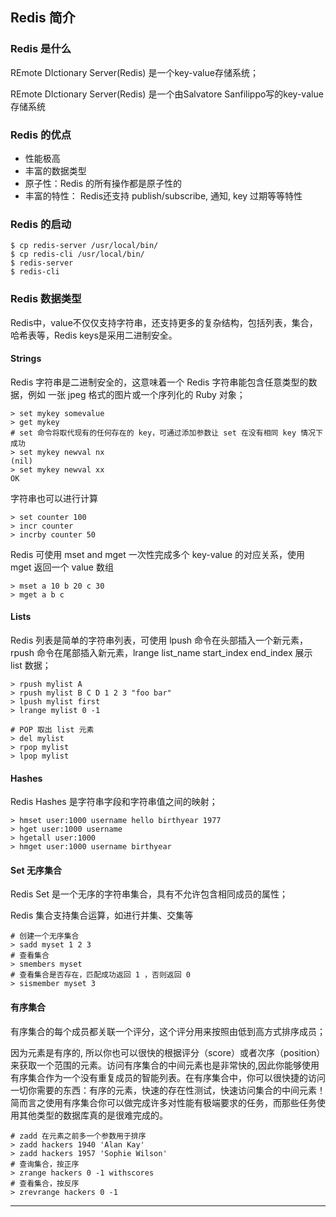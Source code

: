 ## Redis 简介

### Redis 是什么

REmote DIctionary Server(Redis) 是一个key-value存储系统；

REmote DIctionary Server(Redis) 是一个由Salvatore Sanfilippo写的key-value存储系统

### Redis 的优点

- 性能极高
- 丰富的数据类型
- 原子性：Redis 的所有操作都是原子性的
- 丰富的特性： Redis还支持 publish/subscribe, 通知, key 过期等等特性

### Redis 的启动

```
$ cp redis-server /usr/local/bin/
$ cp redis-cli /usr/local/bin/
$ redis-server
$ redis-cli
```

### Redis 数据类型

Redis中，value不仅仅支持字符串，还支持更多的复杂结构，包括列表，集合，哈希表等，Redis keys是采用二进制安全。

#### Strings

Redis 字符串是二进制安全的，这意味着一个 Redis 字符串能包含任意类型的数据，例如 一张 jpeg 格式的图片或一个序列化的 Ruby 对象；

```
> set mykey somevalue
> get mykey
# set 命令将取代现有的任何存在的 key，可通过添加参数让 set 在没有相同 key 情况下成功
> set mykey newval nx
(nil)
> set mykey newval xx
OK
```

字符串也可以进行计算
```
> set counter 100
> incr counter
> incrby counter 50
```

Redis 可使用 mset and mget 一次性完成多个 key-value 的对应关系，使用 mget 返回一个 value 数组
```
> mset a 10 b 20 c 30
> mget a b c
```

#### Lists

Redis 列表是简单的字符串列表，可使用 lpush 命令在头部插入一个新元素，rpush 命令在尾部插入新元素，lrange list_name start_index end_index 展示 list 数据；

```
> rpush mylist A
> rpush mylist B C D 1 2 3 "foo bar"
> lpush mylist first
> lrange mylist 0 -1
```

```
# POP 取出 list 元素
> del mylist
> rpop mylist
> lpop mylist
```

#### Hashes

Redis Hashes 是字符串字段和字符串值之间的映射；

```
> hmset user:1000 username hello birthyear 1977
> hget user:1000 username
> hgetall user:1000
> hmget user:1000 username birthyear
```

#### Set 无序集合

Redis Set 是一个无序的字符串集合，具有不允许包含相同成员的属性；

Redis 集合支持集合运算，如进行并集、交集等

```
# 创建一个无序集合
> sadd myset 1 2 3
# 查看集合
> smembers myset
# 查看集合是否存在，匹配成功返回 1 ，否则返回 0
> sismember myset 3
```

#### 有序集合

有序集合的每个成员都关联一个评分，这个评分用来按照由低到高方式排序成员；

因为元素是有序的, 所以你也可以很快的根据评分（score）或者次序（position）来获取一个范围的元素。访问有序集合的中间元素也是非常快的,因此你能够使用有序集合作为一个没有重复成员的智能列表。在有序集合中，你可以很快捷的访问一切你需要的东西：有序的元素，快速的存在性测试，快速访问集合的中间元素！ 简而言之使用有序集合你可以做完成许多对性能有极端要求的任务，而那些任务使用其他类型的数据库真的是很难完成的。

```
# zadd 在元素之前多一个参数用于排序
> zadd hackers 1940 'Alan Kay'
> zadd hackers 1957 'Sophie Wilson'
# 查询集合，按正序
> zrange hackers 0 -1 withscores
# 查看集合，按反序
> zrevrange hackers 0 -1
```

---

